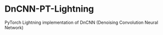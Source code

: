 # DnCNN-PT-Lightning
PyTorch Lightning implementation of DnCNN (Denoising Convolution Neural Network)
